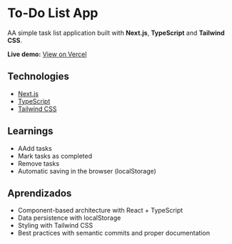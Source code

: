 # To-Do List App

AA simple task list application built with **Next.js**, **TypeScript** and **Tailwind CSS**.

**Live demo:** [View on Vercel](https://todo-list-nextjs-6yh5j5jzr-biel-dev12s-projects.vercel.app)

## Technologies

- [Next.js](https://nextjs.org/)
- [TypeScript](https://www.typescriptlang.org/)
- [Tailwind CSS](https://tailwindcss.com/)

## Learnings

- AAdd tasks
- Mark tasks as completed
- Remove tasks
- Automatic saving in the browser (localStorage)

## Aprendizados

- Component-based architecture with React + TypeScript
- Data persistence with localStorage
- Styling with Tailwind CSS
- Best practices with semantic commits and proper documentation
